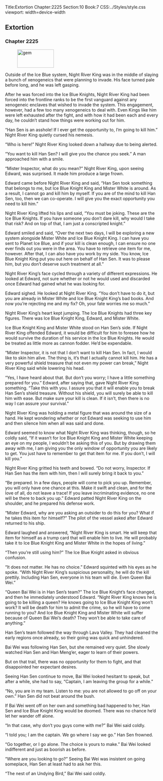 Title:Extortion 
Chapter:2225 
Section:10 
Book:7 
CSS:../Styles/style.css 
viewport: width=device-width
  
## Extortion
### Chapter 2225 
<figure>
	<img src="../Images/gem.gif" alt="gem" id="gem" width="120" height="60" />
</figure>
  

  
  Outside of the Ice Blue system, Night River King was in the middle of slaying a bunch of xenogeneics that were planning to invade. His face turned pale before long, and he was left gasping.

After he was forced into the Ice Blue Knights, Night River King had been forced into the frontline ranks to be the first vanguard against any xenogeneic enclaves that wished to invade the system. This engagement, however, had a few too many xenogeneics to deal with. Even Kings like him were left exhausted after the fight, and with how it had been each and every day, he couldn’t stand how things were working out for him.

“Han Sen is an asshole! If I ever get the opportunity to, I’m going to kill him.” Night River King quietly cursed his nemesis.

“Who is here!” Night River King looked down a hallway due to being alerted.

“You want to kill Han Sen? I will give you the chance you seek.” A man approached him with a smile.

“Mister Inspector, what do you mean?” Night River King, upon seeing Edward, was surprised. It made him produce a large frown.

Edward came before Night River King and said, “Han Sen took something that belongs to me, but Ice Blue Knight King and Mister White is around. As a result, I cannot go and kill him by myself. If you are of the mind to kill Han Sen, too, then we can co-operate. I will give you the exact opportunity you need to kill him.”

Night River King lifted his lips and said, “You must be joking. These are the Ice Blue Knights. If you have someone you don’t dare kill, why would I take that risk? And on top of that, I am just a conscripted knight.”

Edward smiled and said, “Over the next two days, I will be exploring a new system alongside Mister White and Ice Blue Knight King. I can have you sent to Planet Ice Blue, and if your kill is clean enough, I can ensure no one ever finds out you were in the area. You have to retrieve one item for me, however. After that, I can also have you work by my side. You know, Ice Blue Knight King put you out here on behalf of Han Sen. It was to please him, but you don’t deserve such treatment at all.”

Night River King’s face cycled through a variety of different expressions. He looked at Edward, not sure whether or not he would used and discarded once Edward had gained what he was looking for.

Edward sighed. He looked at Night River King. “You don’t have to do it, but you are already in Mister White and Ice Blue Knight King’s bad books. And now you’re rejecting me and my fix? Oh, your fate worries me so much.”

Night River King’s heart kept jumping. The Ice Blue Knights had three key figures. There was Ice Blue Knight King, Edward, and Mister White.

Ice Blue Knight King and Mister White stood on Han Sen’s side. If Night River King offended Edward, it would be difficult for him to foresee how he would survive the duration of his service in the Ice Blue Knights. He would be treated as little more as cannon fodder. He’d be expendable.

“Mister Inspector, it is not that I don’t want to kill Han Sen. In fact, I would like to skin him alive. The thing is, it’s that I actually cannot kill him. He has a very powerful shield treasure that not even my power can break,” Night River King said while lowering his head.

“Yes, I have heard about that. But don’t you worry; I have a little something prepared for you.” Edward, after saying that, gave Night River King something. “Take this with you. I assure you that it will enable you to break Han Sen’s shield treasure. Without his shield, you will surely be able to kill him with ease. But make sure your kill is clean. If it isn’t, then there is no way I can assure your survival.”

Night River King was holding a metal figure that was around the size of a hand. He kept wondering whether or not Edward was seeking to use him and then silence him when all was said and done.

Edward seemed to know what Night River King was thinking, though, so he coldly said, “If it wasn’t for Ice Blue Knight King and Mister White keeping an eye on my people, I wouldn’t be asking this of you. But by drawing them away with me, I am giving you the only window of opportunity you are likely to get. You just have to remember to get that item for me. If you don’t, I will kill you.”

Night River King gritted his teeth and bowed. “Do not worry, Inspector. If Han Sen has the item with him, then I will surely bring it back to you.”

“Be prepared. In a few days, people will come to pick you up. Remember, you will only have one chance at this. Make it swift and clean, and for the love of all, do not leave a trace! If you leave incriminating evidence, no one will be there to back you up.” Edward patted Night River King on the shoulder, and he prepared his defense work.

“Mister Edward, why are you asking an outsider to do this for you? What if he takes this item for himself?” The pilot of the vessel asked after Edward returned to his ship.

Edward laughed and answered, “Night River King is smart. He will keep that item for himself as a trump card that will enable him to live. He will probably take it to Ice Blue Knight King and Mister White in the hopes of living.”

“Then you’re still using him?” The Ice Blue Knight asked in obvious confusion.

“It does not matter. He has no choice.” Edward squinted with his eyes as he spoke. “With Night River King’s suspicious personality, he will do the kill prettily. Including Han Sen, everyone in his team will die. Even Queen Bai Wei.”

“Queen Bai Wei is in Han Sen’s team?” The Ice Blue Knight’s face changed, and then he immediately understood Edward. “Night River King knows he is going to be killing a queen? He knows going to Ice Blue Knight King won’t work? It will be death for him to admit the crime, so he will have to come running to you? And Ice Blue Knight King and Mister White will suffer because of Queen Bai Wei’s death? They won’t be able to take care of anything.”

Han Sen’s team followed the way through Lava Valley. They had cleaned the early regions once already, so their going was quick and unhindered.

Bai Wei was following Han Sen, but she remained very quiet. She slowly watched Han Sen and Han Meng’er, eager to learn of their powers.

But on that trail, there was no opportunity for them to fight, and that disappointed her expectant desires.

Seeing Han Sen continue to move, Bai Wei looked hesitant to speak, but after a while, she had to say, “Captain, I am leaving the group for a while.”

“No, you are in my team. Listen to me: you are not allowed to go off on your own.” Han Sen did not beat around the bush.

If Bai Wei went off on her own and something bad happened to her, Han Sen and Ice Blue Knight King would be doomed. There was no chance he’d let her wander off alone.

“In that case, why don’t you guys come with me?” Bai Wei said coldly.

“I told you; I am the captain. We go where I say we go.” Han Sen frowned.

“Go together, or I go alone. The choice is yours to make.” Bai Wei looked indifferent and just as boorish as before.

“Where are you looking to go?” Seeing Bai Wei was insistent on going someplace, Han Sen at least had to ask her this.

“The nest of an Undying Bird,” Bai Wei said coldly.
